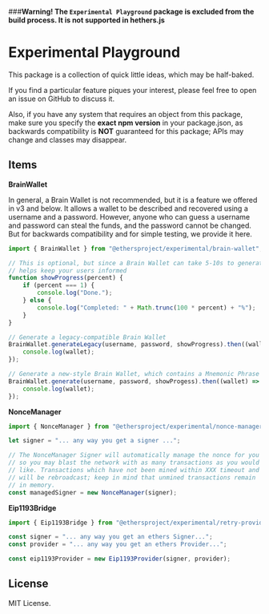 ###**Warning! The `Experimental Playground` package is excluded from the build process. It is not supported in hethers.js**

Experimental Playground
=======================

This package is a collection of quick little ideas, which may be half-baked.

If you find a particular feature piques your interest, please feel free to open
an issue on GitHub to discuss it.

Also, if you have any system that requires an object from this package, make sure
you specify the **exact npm version** in your package.json, as backwards compatibility
is **NOT** guaranteed for this package; APIs may change and classes may disappear.


Items
-----

**BrainWallet**

In general, a Brain Wallet is not recommended, but it is a feature we offered in v3
and below. It allows a wallet to be described and recovered using a username and a
password. However, anyone who can guess a username and password can steal the funds,
and the password cannot be changed. But for backwards compatibility and for simple
testing, we provide it here.

```javascript
import { BrainWallet } from "@ethersproject/experimental/brain-wallet";

// This is optional, but since a Brain Wallet can take 5-10s to generate,
// helps keep your users informed
function showProgress(percent) {
    if (percent === 1) {
        console.log("Done.");
    } else {
        console.log("Completed: " + Math.trunc(100 * percent) + "%");
    }
}

// Generate a legacy-compatible Brain Wallet
BrainWallet.generateLegacy(username, password, showProgress).then((wallet) => {
    console.log(wallet);
});

// Generate a new-style Brain Wallet, which contains a Mnemonic Phrase too
BrainWallet.generate(username, password, showProgess).then((wallet) => {
    console.log(wallet);
});
```

**NonceManager**

```javascript
import { NonceManager } from "@ethersproject/experimental/nonce-manager";

let signer = "... any way you get a signer ...";

// The NonceManager Signer will automatically manage the nonce for you
// so you may blast the network with as many transactions as you would
// like. Transactions which have not been mined within XXX timeout and
// will be rebroadcast; keep in mind that unmined transactions remain
// in memory.
const managedSigner = new NonceManager(signer);
```

**Eip1193Bridge**

```javascript
import { Eip1193Bridge } from "@ethersproject/experimental/retry-provider";

const signer = "... any way you get an ethers Signer...";
const provider = "... any way you get an ethers Provider...";

const eip1193Provider = new Eip1193Provider(signer, provider);

```


License
-------

MIT License.
